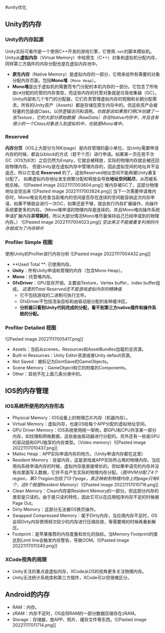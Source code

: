 #unity优化 
## Unity的内存
### Unity的内存起源
Unity实际可看作是一个使用C++开发的游戏引擎，它使用`.net`的脚本模拟机。Unity从**虚拟内存**（Virtual Memory）中给原生（C++）对象和虚拟机分配内存，同样第三方插件的内存分配也是在虚拟内存池中。

- **原生内存**（Native Memory）是虚拟内存的一部分，它用来给所有需要的对象分配内存页面，包括**Mono堆**（`Mono Heap`）。
- **Mono堆**是出于虚拟机的需要而专门分配的本机内存的一部分。它包含了所有由`C#`分配的托管的内存类型，而这些内存的托管对象就是垃圾收集器（GC）。
Unity内部有几个专门的分配器，它们负责管理虚拟内存的短期和长期分配需求。所有的Unity资产（Assets）都是存储在原生内存中的。但这些资产会被轻量的包装成Class，以供逻辑访问和调用。*也就是说如果我们用C#创建了一张Texture，它的大部分原始数据（RawData）存在Native内存中，并且会有很小的一个Class对象进入到虚拟机中，也就是Mono堆中。*

### Reserved
**内存分页**（IOS上大部分为16K/page）是内存管理的最小单位，当Unity需要申请内存的时候，都会以block的方式（若干个页）进行申请。如果某一页在若干次GC（IOS为8次）之后仍然为Empty，它就会被释放，实际的物理内存就会被还回给物理内存。
但是Unity是在虚拟内存中管理内存的，因此虚拟空间的地址并不会返还，所以它变成 **Reserved** 的了。这些Reserved地址空间不能再被Unity重复分配了。
如果虚拟内存地址发生频繁分配和释放会导致**地址空间耗尽**，从而被系统杀掉。
![[Pasted image 20221117003604.png]]
堆内存被GC了，这部分物理地址会空出来
![[Pasted image 20221117003824.png]]
当下一次需要申请堆内存时，Mono堆会先检查当前堆内的空间是否存在连续的空间能容纳这次内存申请，如果不够就会进行一次GC，如果还是不够，就会执行内存扩展操作，向操作系统要更多的内存。（Mono堆申请的物理内存是连续的，并且Mono堆向操作系统申请扩展内存**非常耗时**。所以大部分情况Mono堆尽量保持自己已经申请到的物理内存。）
![[Pasted image 20221117004023.png]]
*空出来又不能被重复利用的内存就成为了内存碎片*

### Profiler Simple 视图
使用Unity的Profiler进行内存分析
![[Pasted image 20221117004432.png]]
- **Used Total **: 已使用内存。
- **Unity**：所有Unity申请和管理的内存（包含Mono Heap）。
- **Mono**：托管堆内存。
- **GfxDriver**：GPU显存开销，主要由Texture，Vertex buffer，index buffer组成。
*这里的Total Reserved还不是游戏虚拟内存的精确值*
	- 它不包括游戏的二进制可执行文件。
	- GfxDriver不包括渲染目标和由驱动层分配的各种缓冲区。
	- **分析器只看到Unity代码完成的分配，看不到第三方native插件和操作系统的分配。**

### Profiler Detailed 视图
![[Pasted image 20221117005417.png]]
- Assets：当前从scenes，Resources和AssetBundles加载的总资源。
- Built-in Resources：Unity Editor资源或者Unity default资源。
- Not Saved：被标记为DontSave的GameObjects。
- Scene Memory：GameObject和它的附属的Components。
- Other：其他不在上面几条分类中的。

## IOS的内存管理
### IOS系统所使用的内存形态
- Physical Memory：IOS设备上的物理芯片内存（机器内存）。
- Virtual Memory：虚拟内存，也是OS给每个APP分配的虚拟地址空间。
- GPU Driver Memory：IOS系统使用统一架构，即GPU和CPU共享某一部分内存，如纹理和网格数据，这些是由驱动器进行分配的。另外还有一些是GPU的驱动层和GPU独享的内存类型。（Video memory）![[Pasted image 20221117010437.png]]
- Malloc Heap：APP实际申请内存的地方。（Unity申请内存都在这里）
- Resident Memory：驻留内存，这是游戏或APP实际所占用的物理内存。当应用向系统申请内存的时候，虚拟内存是直接增长的。但如果申请完的内存并没有向里面写入数据，它并不会产生实际的物理内存分配。（*图中VM分配了4个region，第3个region包括了13个page，真正映射到物理内存上的page只有6个，这6个就是Resident Memory*）![[Pasted image 20221117010716.png]]
- Clean Memory：Clean内存是Resident Memory的一部分。但这部分内存的类型是只读的。由于是只读的特性，因此它可以在应用程序内存不足的时候被Page Out。
- Dirty Memory：这部分无法被OS换页操作。
- Swapped Compressed Memory：属于Dirty内存，当应用内存不足时，OS会将Dirty内存使用频次较少的内存进行压缩存放，等需要用的时候再重新解压。
- Footprint：是苹果推荐的内存度量和优化的指标。当Memory Footprint的值达到Limit line会触发内存警告，导致OOM。![[Pasted image 20221117011340.png]]

### XCode视角的局限
- Unity关注的重点是虚拟内存，XCode从OS的视角更多关注物理内存。
- Unity无法统计系统库和第三方插件，XCode可以但很难区分。

## Android的内存
- RAM：内存。
- zRAM：内存不足时，OS会将RAM的一部分数据压缩存在zRAM。
- Storage：存储器，放APP、照片、缓存文件等东西。![[Pasted image 20221117011714.png]]